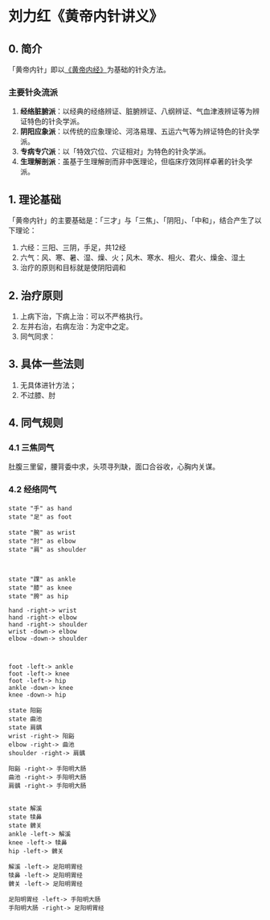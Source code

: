 # 刘力红《黄帝内针讲义》

## 0. 简介

「黄帝内针」即以[《黄帝内经》](intro)为基础的针灸方法。

### 主要针灸流派

1. **经络脏腑派**：以经典的经络辨证、脏腑辨证、八纲辨证、气血津液辨证等为辨证特色的针灸学派。
2. **阴阳应象派**：以传统的应象理论、河洛易理、五运六气等为辨证特色的针灸学派。
3. **专病专穴派**：以「特效穴位、穴证相对」为特色的针灸学派。
4. **生理解剖派**：虽基于生理解剖而非中医理论，但临床疗效同样卓著的针灸学派。

## 1. 理论基础

「黄帝内针」的主要基础是：「三才」与「三焦」、「阴阳」、「中和」，结合产生了以下理论：

1. 六经：三阳、三阴，手足，共12经
2. 六气：风、寒、暑、湿、燥、火；风木、寒水、相火、君火、燥金、湿土
3. 治疗的原则和目标就是使阴阳调和

## 2. 治疗原则

1. 上病下治，下病上治：可以不严格执行。
2. 左并右治，右病左治：为定中之定。
3. 同气同求：

## 3. 具体一些法则

1. 无具体进针方法；
2. 不过膝、肘

## 4. 同气规则

### 4.1 三焦同气

肚腹三里留，腰背委中求，头项寻列缺，面口合谷收，心胸内关谋。

### 4.2 经络同气

```{uml}
state "手" as hand
state "足" as foot

state "腕" as wrist
state "肘" as elbow
state "肩" as shoulder



state "踝" as ankle
state "膝" as knee
state "胯" as hip

hand -right-> wrist
hand -right-> elbow
hand -right-> shoulder
wrist -down-> elbow
elbow -down-> shoulder



foot -left-> ankle
foot -left-> knee
foot -left-> hip
ankle -down-> knee
knee -down-> hip

state 阳谿
state 曲池
state 肩髃
wrist -right-> 阳谿
elbow -right-> 曲池
shoulder -right-> 肩髃

阳谿 -right-> 手阳明大肠
曲池 -right-> 手阳明大肠
肩髃 -right-> 手阳明大肠


state 解溪
state 犊鼻
state 髀关
ankle -left-> 解溪
knee -left-> 犊鼻
hip -left-> 髀关

解溪 -left-> 足阳明胃经
犊鼻 -left-> 足阳明胃经
髀关 -left-> 足阳明胃经

足阳明胃经 -left-> 手阳明大肠
手阳明大肠 -right-> 足阳明胃经


```


